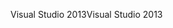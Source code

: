 <span data-ttu-id="a24b9-101">Visual Studio 2013</span><span class="sxs-lookup"><span data-stu-id="a24b9-101">Visual Studio 2013</span></span>